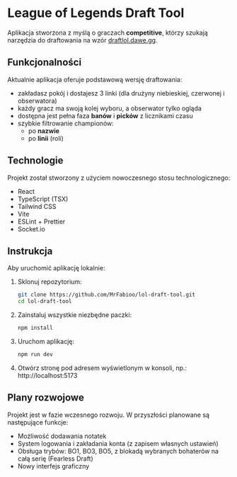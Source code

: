 # League of Legends Draft Tool

Aplikacja stworzona z myślą o graczach **competitive**, którzy szukają narzędzia do draftowania na wzór [draftlol.dawe.gg](https://draftlol.dawe.gg).

## Funkcjonalności

Aktualnie aplikacja oferuje podstawową wersję draftowania:

- zakładasz pokój i dostajesz 3 linki (dla drużyny niebieskiej, czerwonej i obserwatora)
- każdy gracz ma swoją kolej wyboru, a obserwator tylko ogląda
- dostępna jest pełna faza **banów** i **picków** z licznikami czasu
- szybkie filtrowanie championów:
  - po **nazwie**
  - po **linii** (roli)

## Technologie

Projekt został stworzony z użyciem nowoczesnego stosu technologicznego:

- React
- TypeScript (TSX)
- Tailwind CSS
- Vite
- ESLint + Prettier
- Socket.io

## Instrukcja

Aby uruchomić aplikację lokalnie:

1. Sklonuj repozytorium:
   ```bash
   git clone https://github.com/MrFabioo/lol-draft-tool.git
   cd lol-draft-tool
   ```
2. Zainstaluj wszystkie niezbędne paczki:
   ```bash
   npm install
   ```
3. Uruchom aplikację:
   ```bash
   npm run dev
   ```
4. Otwórz stronę pod adresem wyświetlonym w konsoli, np.: http://localhost:5173

## Plany rozwojowe

Projekt jest w fazie wczesnego rozwoju. W przyszłości planowane są następujące funkcje:

- Możliwość dodawania notatek
- System logowania i zakładania konta (z zapisem własnych ustawień)
- Obsługa trybów: BO1, BO3, BO5, z blokadą wybranych bohaterów na całą serię (Fearless Draft)
- Nowy interfejs graficzny
